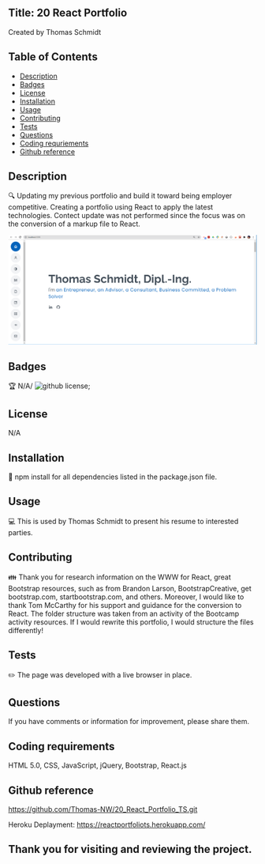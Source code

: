 ## Title: 20 React Portfolio
Created by Thomas Schmidt

## Table of Contents
- [Description](#description)
- [Badges](#badges)
- [License](#license)
- [Installation](#installation)
- [Usage](#usage)
- [Contributing](#contributing)
- [Tests](#tests)
- [Questions](#questions)
- [Coding requriements](#languages)
- [Github reference](#github)


## Description
🔍 Updating my previous portfolio and build it toward being employer competitive. Creating a portfolio using React to apply the latest technologies. 
Contect update was not performed since the focus was on the conversion of a markup file to React. 

![React Portfolio Home Page](./public/assets/img/React_Portfolio.png)


## Badges
🏆 N/A/
![github license](https://img.shields.io/badge/license-MIT-blue.svg);


## License
N/A

## Installation
💾 npm install for all dependencies listed in the package.json file.


## Usage
💻 This is used by Thomas Schmidt to present his resume to interested parties.


## Contributing
👪 Thank you for research information on the WWW for React, great Bootstrap resources, such as from Brandon Larson, BootstrapCreative, get bootstrap.com, startbootstrap.com, and others.
Moreover, I would like to thank Tom McCarthy for his support and guidance for the conversion to React.
The folder structure was taken from an activity of the Bootcamp activity resources. If I would rewrite this portfolio, I would structure the files differently!


## Tests
✏️ The page was developed with a live browser in place. 


## Questions
If you have comments or information for improvement, please share them. 


## Coding requirements
HTML 5.0, CSS, JavaScript, jQuery, Bootstrap, React.js

## Github reference 
https://github.com/Thomas-NW/20_React_Portfolio_TS.git

Heroku Deplayment:
https://reactportfoliots.herokuapp.com/


Thank you for visiting and reviewing the project. 
---

